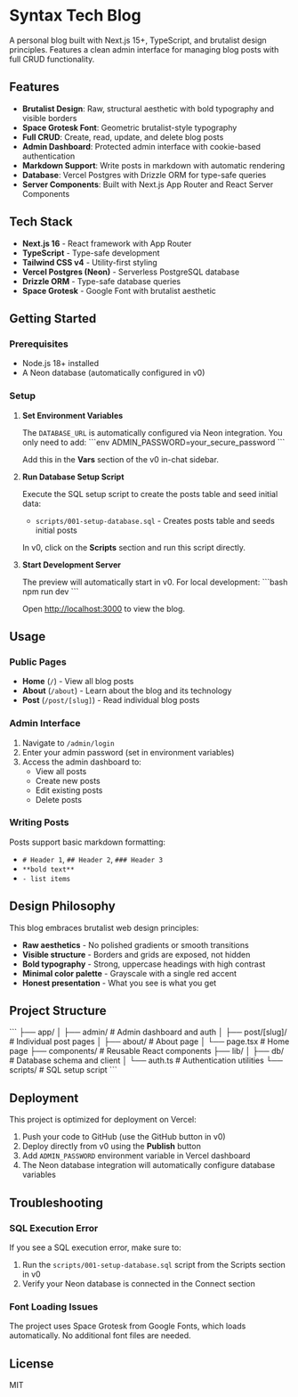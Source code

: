 # Syntax Tech Blog

A personal blog built with Next.js 15+, TypeScript, and brutalist design principles. Features a clean admin interface for managing blog posts with full CRUD functionality.

## Features

- **Brutalist Design**: Raw, structural aesthetic with bold typography and visible borders
- **Space Grotesk Font**: Geometric brutalist-style typography
- **Full CRUD**: Create, read, update, and delete blog posts
- **Admin Dashboard**: Protected admin interface with cookie-based authentication
- **Markdown Support**: Write posts in markdown with automatic rendering
- **Database**: Vercel Postgres with Drizzle ORM for type-safe queries
- **Server Components**: Built with Next.js App Router and React Server Components

## Tech Stack

- **Next.js 16** - React framework with App Router
- **TypeScript** - Type-safe development
- **Tailwind CSS v4** - Utility-first styling
- **Vercel Postgres (Neon)** - Serverless PostgreSQL database
- **Drizzle ORM** - Type-safe database queries
- **Space Grotesk** - Google Font with brutalist aesthetic

## Getting Started

### Prerequisites

- Node.js 18+ installed
- A Neon database (automatically configured in v0)

### Setup

1. **Set Environment Variables**

   The `DATABASE_URL` is automatically configured via Neon integration. You only need to add:
   \`\`\`env
   ADMIN_PASSWORD=your_secure_password
   \`\`\`
   
   Add this in the **Vars** section of the v0 in-chat sidebar.

2. **Run Database Setup Script**

   Execute the SQL setup script to create the posts table and seed initial data:
   - `scripts/001-setup-database.sql` - Creates posts table and seeds initial posts

   In v0, click on the **Scripts** section and run this script directly.

3. **Start Development Server**

   The preview will automatically start in v0. For local development:
   \`\`\`bash
   npm run dev
   \`\`\`

   Open [http://localhost:3000](http://localhost:3000) to view the blog.

## Usage

### Public Pages

- **Home** (`/`) - View all blog posts
- **About** (`/about`) - Learn about the blog and its technology
- **Post** (`/post/[slug]`) - Read individual blog posts

### Admin Interface

1. Navigate to `/admin/login`
2. Enter your admin password (set in environment variables)
3. Access the admin dashboard to:
   - View all posts
   - Create new posts
   - Edit existing posts
   - Delete posts

### Writing Posts

Posts support basic markdown formatting:

- `# Header 1`, `## Header 2`, `### Header 3`
- `**bold text**`
- `- list items`

## Design Philosophy

This blog embraces brutalist web design principles:

- **Raw aesthetics** - No polished gradients or smooth transitions
- **Visible structure** - Borders and grids are exposed, not hidden
- **Bold typography** - Strong, uppercase headings with high contrast
- **Minimal color palette** - Grayscale with a single red accent
- **Honest presentation** - What you see is what you get

## Project Structure

\`\`\`
├── app/
│   ├── admin/          # Admin dashboard and auth
│   ├── post/[slug]/    # Individual post pages
│   ├── about/          # About page
│   └── page.tsx        # Home page
├── components/         # Reusable React components
├── lib/
│   ├── db/            # Database schema and client
│   └── auth.ts        # Authentication utilities
└── scripts/           # SQL setup script
\`\`\`

## Deployment

This project is optimized for deployment on Vercel:

1. Push your code to GitHub (use the GitHub button in v0)
2. Deploy directly from v0 using the **Publish** button
3. Add `ADMIN_PASSWORD` environment variable in Vercel dashboard
4. The Neon database integration will automatically configure database variables

## Troubleshooting

### SQL Execution Error

If you see a SQL execution error, make sure to:
1. Run the `scripts/001-setup-database.sql` script from the Scripts section in v0
2. Verify your Neon database is connected in the Connect section

### Font Loading Issues

The project uses Space Grotesk from Google Fonts, which loads automatically. No additional font files are needed.

## License

MIT
